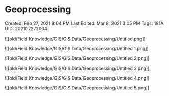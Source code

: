 # Geoprocessing

Created: Feb 27, 2021 8:04 PM
Last Edited: Mar 8, 2021 3:05 PM
Tags: 181A
UID: 202102272004

![[old/Field Knowledge/GIS/GIS Data/Geoprocessing/Untitled.png]]

![[old/Field Knowledge/GIS/GIS Data/Geoprocessing/Untitled 1.png]]

![[old/Field Knowledge/GIS/GIS Data/Geoprocessing/Untitled 2.png]]

![[old/Field Knowledge/GIS/GIS Data/Geoprocessing/Untitled 3.png]]

![[old/Field Knowledge/GIS/GIS Data/Geoprocessing/Untitled 4.png]]

![[old/Field Knowledge/GIS/GIS Data/Geoprocessing/Untitled 5.png]]
